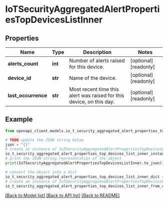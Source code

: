 # IoTSecurityAggregatedAlertPropertiesTopDevicesListInner


## Properties

Name | Type | Description | Notes
------------ | ------------- | ------------- | -------------
**alerts_count** | **int** | Number of alerts raised for this device. | [optional] [readonly] 
**device_id** | **str** | Name of the device. | [optional] [readonly] 
**last_occurrence** | **str** | Most recent time this alert was raised for this device, on this day. | [optional] [readonly] 

## Example

```python
from openapi_client.models.io_t_security_aggregated_alert_properties_top_devices_list_inner import IoTSecurityAggregatedAlertPropertiesTopDevicesListInner

# TODO update the JSON string below
json = "{}"
# create an instance of IoTSecurityAggregatedAlertPropertiesTopDevicesListInner from a JSON string
io_t_security_aggregated_alert_properties_top_devices_list_inner_instance = IoTSecurityAggregatedAlertPropertiesTopDevicesListInner.from_json(json)
# print the JSON string representation of the object
print(IoTSecurityAggregatedAlertPropertiesTopDevicesListInner.to_json())

# convert the object into a dict
io_t_security_aggregated_alert_properties_top_devices_list_inner_dict = io_t_security_aggregated_alert_properties_top_devices_list_inner_instance.to_dict()
# create an instance of IoTSecurityAggregatedAlertPropertiesTopDevicesListInner from a dict
io_t_security_aggregated_alert_properties_top_devices_list_inner_from_dict = IoTSecurityAggregatedAlertPropertiesTopDevicesListInner.from_dict(io_t_security_aggregated_alert_properties_top_devices_list_inner_dict)
```
[[Back to Model list]](../README.md#documentation-for-models) [[Back to API list]](../README.md#documentation-for-api-endpoints) [[Back to README]](../README.md)


